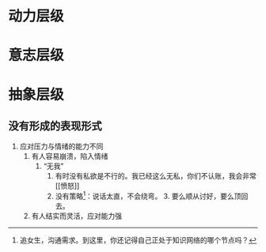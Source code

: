 # 动力层级
# 意志层级
# 抽象层级
## 没有形成的表现形式
1. 应对压力与情绪的能力不同
	1. 有人容易崩溃，陷入情绪
		1. “无我”
			1. 有时没有私欲是不行的。我已经这么无私，你们不认账，我会非常[[愤怒]]
			2. 没有策略[^1]：说话太直，不会绕弯。
				3. 要么顺从讨好，要么顶回去。
	2. 有人结实而灵活，应对能力强

[^1]: 追女生，沟通需求。到这里，你还记得自己正处于知识网络的哪个节点吗？